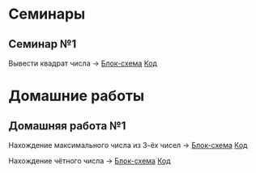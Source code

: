 
# Семинары
## Семинар №1
Вывести квадрат числа -> [Блок-схема](Seminar01/Ex01/diagram.drawio.png) [Код](Seminar01/Ex01/Program.cs)

# Домашние работы
## Домашняя работа №1
Нахождение максимального числа из 3-ёх чисел -> [Блок-схема](Homework01/Ex01/diagram.drawio.png) [Код](Homework01/Ex01/Program.cs)

Нахождение чётного числа -> [Блок-схема](Homework01/Ex02/diagram.drawio.png) [Код](Homework01/Ex02/Program.cs)